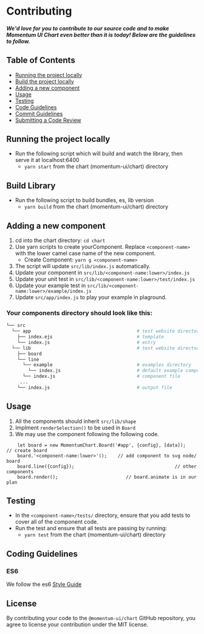 # Contributing

##### We'd love for you to contribute to our source code and to make Momentum UI Chart even better than it is today! Below are the guidelines to follow.

## Table of Contents

- [Running the project locally](#running)
- [Build the project locally](#building)
- [Adding a new component](#component)
- [Usage](#Usage)
- [Testing](#testing)
- [Code Guidelines](#rules)
- [Commit Guidelines](../CONTRIBUTING.md#commit)
- [Submitting a Code Review](../CONTRIBUTING.md#code-review)

## <a name="running"></a> Running the project locally

* Run the following script which will build and watch the library, then serve it at localhost:6400
  * `yarn start` from the chart (momentum-ui/chart) directory

## <a name="building"></a> Build Library
* Run the following script to build bundles, es, lib version
  * `yarn build` from the chart (momentum-ui/chart) directory

## <a name="component"></a> Adding a new component
1.  cd into the chart directory: `cd chart`
2.  Use yarn scripts to create yourComponent. Replace `<component-name>` with the lower camel case name of the new component.
    * Create Component: `yarn g <component-name>`
3.  The script will update `src/lib/index.js` automatically.
4.  Update your component in `src/lib/<component-name:lower>/index.js`
5.  Update your unit test in `src/lib/<component-name:lower>/test/index.js`
6.  Update your example test in `src/lib/<component-name:lower>/example/index.js`
7.  Update `src/app/index.js` to play your example in plaground.

### Your components directory should look like this:
``` bash
└── src
  └── app                                       # test website directory
    ├── index.ejs	                            # template
    └── index.js                                # entry
  └── lib                                       # test website directory
    ├── board  
    └── line
      └── example                               # examples directory
        └── index.js                            # default example component
      └── index.js                              # component file
     ...
    └── index.js                                # output file
```
## <a name="usage"></a> Usage

1. All the components should inherit `src/lib/shape`
2. Implment `renderSelection()` to be used in `Board`
3. We may use the component following the following code.

```
	let board = new MomentumChart.Board('#app', {config}, [data]);          // create board
	board.'<component-name:lower>'();    // add component to svg node/ board
	board.line({config});                                     // other components
	board.render();                         // board.animate is in our plan
```

## <a name="testing"></a> Testing
* In the `<component-name>/tests/` directory, ensure that you add tests to cover all of the component code.
* Run the test and ensure that all tests are passing by running:
  * `yarn test` from the chart (momentum-ui/chart) directory

## <a name="rules"></a> Coding Guidelines

### ES6

We follow the es6 [Style Guide](http://es6-features.org/)

## License

By contributing your code to the `@momentum-ui/chart` GitHub repository, you agree to license your contribution under the MIT license.
